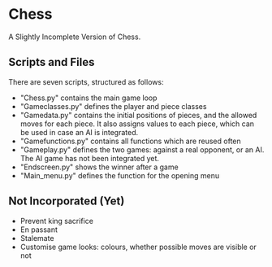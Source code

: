 # Chess
A Slightly Incomplete Version of Chess.

## Scripts and Files
There are seven scripts, structured as follows:
* "Chess.py" contains the main game loop
* "Gameclasses.py" defines the player and piece classes
* "Gamedata.py" contains the initial positions of pieces, and the allowed moves for each piece. It also assigns values to each piece, which can be used in case an AI is integrated.
* "Gamefunctions.py" contains all functions which are reused often
* "Gameplay.py" defines the two games: against a real opponent, or an AI. The AI game has not been integrated yet.
* "Endscreen.py" shows the winner after a game
* "Main_menu.py" defines the function for the opening menu

## Not Incorporated (Yet)
* Prevent king sacrifice
* En passant
* Stalemate
* Customise game looks: colours, whether possible moves are visible or not
